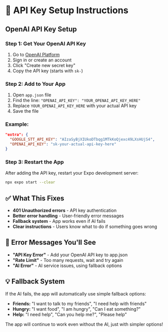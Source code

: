 # 🔑 API Key Setup Instructions

## OpenAI API Key Setup

### Step 1: Get Your OpenAI API Key
1. Go to [OpenAI Platform](https://platform.openai.com/api-keys)
2. Sign in or create an account
3. Click "Create new secret key"
4. Copy the API key (starts with `sk-`)

### Step 2: Add to Your App
1. Open `app.json` file
2. Find the line: `"OPENAI_API_KEY": "YOUR_OPENAI_API_KEY_HERE"`
3. Replace `YOUR_OPENAI_API_KEY_HERE` with your actual API key
4. Save the file

### Example:
```json
"extra": {
  "GOOGLE_STT_API_KEY": "AIzaSyBjXIUkoDTbqg1MTkKoQjexc49LXsHUjS4",
  "OPENAI_API_KEY": "sk-your-actual-api-key-here"
}
```

### Step 3: Restart the App
After adding the API key, restart your Expo development server:
```bash
npx expo start --clear
```

## ✅ What This Fixes

- **401 Unauthorized errors** - API key authentication
- **Better error handling** - User-friendly error messages
- **Fallback system** - App works even if AI fails
- **Clear instructions** - Users know what to do if something goes wrong

## 🔧 Error Messages You'll See

- **"API Key Error"** - Add your OpenAI API key to app.json
- **"Rate Limit"** - Too many requests, wait and try again
- **"AI Error"** - AI service issues, using fallback options

## 💡 Fallback System

If the AI fails, the app will automatically use simple fallback options:
- **Friends:** "I want to talk to my friends", "I need help with friends"
- **Hungry:** "I want food", "I am hungry", "Can I eat something?"
- **Help:** "I need help", "Can you help me?", "Please help"

The app will continue to work even without the AI, just with simpler options!
